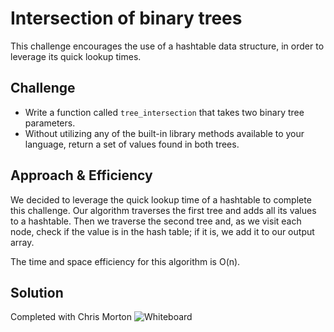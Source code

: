 # Intersection of binary trees
This challenge encourages the use of a hashtable data structure, in order to leverage its quick lookup times.

## Challenge
* Write a function called `tree_intersection` that takes two binary tree parameters.
* Without utilizing any of the built-in library methods available to your language, return a set of values found in both trees.

## Approach & Efficiency
We decided to leverage the quick lookup time of a hashtable to complete this challenge. Our algorithm traverses the first tree and adds all its values to a hashtable. Then we traverse the second tree and, as we visit each node, check if the value is in the hash table; if it is, we add it to our output array. 

The time and space efficiency for this algorithm is O(n).

## Solution
Completed with Chris Morton
![Whiteboard](https://i.imgur.com/Tw8QMGB.jpg)